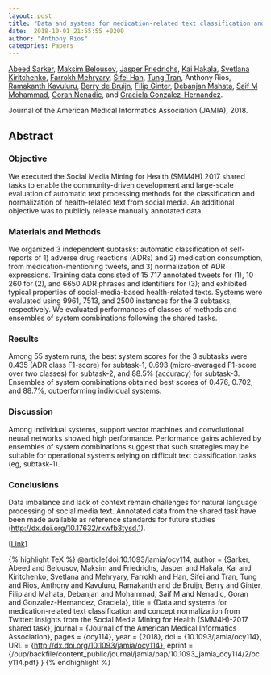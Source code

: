 ```yaml
---
layout: post
title: "Data and systems for medication-related text classification and concept normalization from Twitter: insights from the Social Media Mining for Health (SMM4H)-2017 shared task"
date:  2018-10-01 21:55:55 +0200
author: "Anthony Rios"
categories: Papers
---
```


<a href="https://abeedsarker.com/">Abeed Sarker</a>, <a href="http://mabelous.com/">Maksim Belousov</a>, <a href="https://www.linkedin.com/in/jfriedrichs">Jasper Friedrichs</a>, <a href="https://research.utu.fi/converis/portal/Person/1071365?auxfun=&lang=fi_FI">Kai Hakala</a>, <a href="https://www.svkir.com/">Svetlana Kiritchenko</a>, <a href="https://research.utu.fi/converis/portal/Person/1099985">Farrokh Mehryary</a>, <a href="https://scholar.google.com/citations?user=Y2N8_WwAAAAJ&hl=en">Sifei Han</a>, <a href="http://tttran.net">Tung Tran</a>, Anthony Rios, <a href="https://scholar.google.com/citations?user=Y2N8_WwAAAAJ&hl=en">Ramakanth Kavuluru</a>, <a href="https://scholar.google.com/citations?user=6FIzM9cAAAAJ&hl=en">Berry de Bruijn</a>, <a href="https://fginter.github.io/">Filip Ginter</a>, <a href="https://sites.google.com/a/ualr.edu/debanjan-mahata/">Debanjan Mahata</a>, <a href="http://saifmohammad.com/">Saif M Mohammad</a>, <a href="https://personalpages.manchester.ac.uk/staff/gnenadic/">Goran Nenadic</a>, and <a href="https://healthlanguageprocessing.org/">Graciela Gonzalez-Hernandez</a>.

Journal of the American Medical Informatics Association (JAMIA), 2018.

## Abstract

### Objective
We executed the Social Media Mining for Health (SMM4H) 2017 shared tasks to enable the community-driven development and large-scale evaluation of automatic text processing methods for the classification and normalization of health-related text from social media. An additional objective was to publicly release manually annotated data.

### Materials and Methods
We organized 3 independent subtasks: automatic classification of self-reports of 1) adverse drug reactions (ADRs) and 2) medication consumption, from medication-mentioning tweets, and 3) normalization of ADR expressions. Training data consisted of 15 717 annotated tweets for (1), 10 260 for (2), and 6650 ADR phrases and identifiers for (3); and exhibited typical properties of social-media-based health-related texts. Systems were evaluated using 9961, 7513, and 2500 instances for the 3 subtasks, respectively. We evaluated performances of classes of methods and ensembles of system combinations following the shared tasks.

### Results
Among 55 system runs, the best system scores for the 3 subtasks were 0.435 (ADR class F1-score) for subtask-1, 0.693 (micro-averaged F1-score over two classes) for subtask-2, and 88.5% (accuracy) for subtask-3. Ensembles of system combinations obtained best scores of 0.476, 0.702, and 88.7%, outperforming individual systems.

### Discussion
Among individual systems, support vector machines and convolutional neural networks showed high performance. Performance gains achieved by ensembles of system combinations suggest that such strategies may be suitable for operational systems relying on difficult text classification tasks (eg, subtask-1).

### Conclusions
Data imbalance and lack of context remain challenges for natural language processing of social media text. Annotated data from the shared task have been made available as reference standards for future studies (http://dx.doi.org/10.17632/rxwfb3tysd.1).

[<a href="https://academic.oup.com/jamia/advance-article/doi/10.1093/jamia/ocy114/5113021">Link</a>]

{% highlight TeX %}
@article{doi:10.1093/jamia/ocy114,
author = {Sarker, Abeed and Belousov, Maksim and Friedrichs, Jasper and Hakala, Kai and Kiritchenko, Svetlana and Mehryary, Farrokh and Han, Sifei and Tran, Tung and Rios, Anthony and Kavuluru, Ramakanth and de Bruijn, Berry and Ginter, Filip and Mahata, Debanjan and Mohammad, Saif M and Nenadic, Goran and Gonzalez-Hernandez, Graciela},
 title = {Data and systems for medication-related text classification and concept normalization from Twitter: insights from the Social Media Mining for Health (SMM4H)-2017 shared task},
 journal = {Journal of the American Medical Informatics Association},
 pages = {ocy114},
 year = {2018},
 doi = {10.1093/jamia/ocy114},
 URL = {http://dx.doi.org/10.1093/jamia/ocy114},
 eprint = {/oup/backfile/content_public/journal/jamia/pap/10.1093_jamia_ocy114/2/ocy114.pdf}
}
{% endhighlight %}
